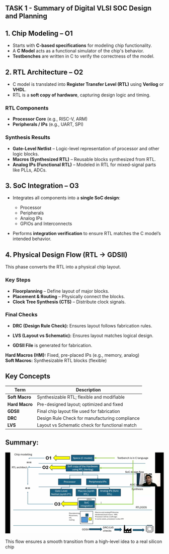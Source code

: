 ## **TASK 1 - Summary of Digital VLSI SOC Design and Planning**

## 1. Chip Modeling – O1

- Starts with **C-based specifications** for modeling chip functionality.
- A **C Model** acts as a functional simulator of the chip's behavior.
- **Testbenches** are written in C to verify the correctness of the model.

## 2. RTL Architecture – O2

- C model is translated into **Register Transfer Level (RTL)** using **Verilog** or **VHDL**.
- RTL is a **soft copy of hardware**, capturing design logic and timing.

### RTL Components
- **Processor Core** (e.g., RISC-V, ARM)
- **Peripherals / IPs** (e.g., UART, SPI)

###  Synthesis Results
- **Gate-Level Netlist** – Logic-level representation of processor and other logic blocks.
- **Macros (Synthesized RTL)** – Reusable blocks synthesized from RTL.
- **Analog IPs (Functional RTL)** – Modeled in RTL for mixed-signal parts like PLLs, ADCs.

## 3. SoC Integration – O3

- Integrates all components into a **single SoC design**:
  - Processor
  - Peripherals
  - Analog IPs
  - GPIOs and Interconnects

- Performs **integration verification** to ensure RTL matches the C model’s intended behavior.


## 4. Physical Design Flow (RTL → GDSII)

This phase converts the RTL into a physical chip layout.

### Key Steps
- **Floorplanning** – Define layout of major blocks.
- **Placement & Routing** – Physically connect the blocks.
- **Clock Tree Synthesis (CTS)** – Distribute clock signals.

### Final Checks
- **DRC (Design Rule Check):** Ensures layout follows fabrication rules.
- **LVS (Layout vs Schematic):** Ensures layout matches logical design.

- **GDSII File** is generated for fabrication.

**Hard Macros (HM):** Fixed, pre-placed IPs (e.g., memory, analog)  
**Soft Macros:** Synthesizable RTL blocks (flexible)


##  Key Concepts

| Term          | Description |
|---------------|-------------|
| **Soft Macro** | Synthesizable RTL; flexible and modifiable |
| **Hard Macro** | Pre-designed layout; optimized and fixed |
| **GDSII**      | Final chip layout file used for fabrication |
| **DRC**        | Design Rule Check for manufacturing compliance |
| **LVS**        | Layout vs Schematic check for functional match |

## Summary:

![Alt text](Images/Summary.png)

This flow ensures a smooth transition from a high-level idea to a real silicon chip


